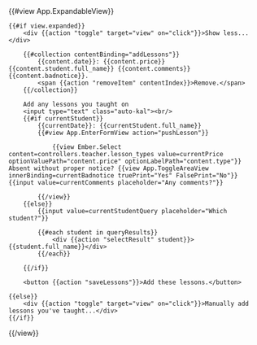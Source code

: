 <div>
{{#view App.ExpandableView}}

	{{#if view.expanded}}
		<div {{action "toggle" target="view" on="click"}}>Show less...</div>

		{{#collection contentBinding="addLessons"}}
			{{content.date}}: {{content.price}} {{content.student.full_name}} {{content.comments}} {{content.badnotice}}.
			<span {{action "removeItem" contentIndex}}>Remove.</span>
		{{/collection}}

		Add any lessons you taught on
		<input type="text" class="auto-kal"><br/>
		{{#if currentStudent}}
			{{currentDate}}: {{currentStudent.full_name}}
			{{#view App.EnterFormView action="pushLesson"}}
				
				{{view Ember.Select content=controllers.teacher.lesson_types value=currentPrice optionValuePath="content.price" optionLabelPath="content.type"}} Absent without proper notice? {{view App.ToggleAreaView innerBinding=currentBadnotice truePrint="Yes" FalsePrint="No"}} {{input value=currentComments placeholder="Any comments?"}}

			{{/view}}
		{{else}}
			{{input value=currentStudentQuery placeholder="Which student?"}}

			{{#each student in queryResults}}
				<div {{action "selectResult" student}}>{{student.full_name}}</div>
			{{/each}}

		{{/if}}

		<button {{action "saveLessons"}}>Add these lessons.</button>

	{{else}}
		<div {{action "toggle" target="view" on="click"}}>Manually add lessons you've taught...</div>
	{{/if}}

{{/view}}
</div>